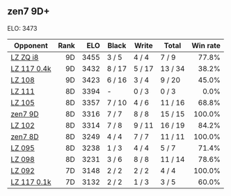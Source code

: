 ## zen7 9D+ ##

ELO: 3473

Opponent | Rank | ELO | Black | Write | Total | Win rate
---------|-----:|----:|-------|-------|-------|-------:
[LZ ZQ i8](LZ%20ZQ%20i8.md) | 9D | 3455 | 3 / 5 | 4 / 4 | 7 / 9 | 77.8%
[LZ 117 0.4k](LZ%20117%200.4k.md) | 9D | 3432 | 8 / 17 | 5 / 17 | 13 / 34 | 38.2%
[LZ 108](LZ%20108.md) | 9D | 3423 | 6 / 16 | 3 / 4 | 9 / 20 | 45.0%
[LZ 111](LZ%20111.md) | 8D | 3394 | - | 0 / 3 | 0 / 3 | 0.0%
[LZ 105](LZ%20105.md) | 8D | 3357 | 7 / 10 | 4 / 6 | 11 / 16 | 68.8%
[zen7 9D](zen7%209D.md) | 8D | 3316 | 7 / 7 | 8 / 8 | 15 / 15 | 100.0%
[LZ 102](LZ%20102.md) | 8D | 3314 | 7 / 8 | 9 / 11 | 16 / 19 | 84.2%
[zen7 8D](zen7%208D.md) | 8D | 3249 | 4 / 4 | 7 / 7 | 11 / 11 | 100.0%
[LZ 095](LZ%20095.md) | 8D | 3238 | 1 / 3 | 4 / 4 | 5 / 7 | 71.4%
[LZ 098](LZ%20098.md) | 8D | 3231 | 3 / 6 | 8 / 8 | 11 / 14 | 78.6%
[LZ 092](LZ%20092.md) | 7D | 3148 | 2 / 2 | 2 / 2 | 4 / 4 | 100.0%
[LZ 117 0.1k](LZ%20117%200.1k.md) | 7D | 3132 | 2 / 2 | 1 / 3 | 3 / 5 | 60.0%
